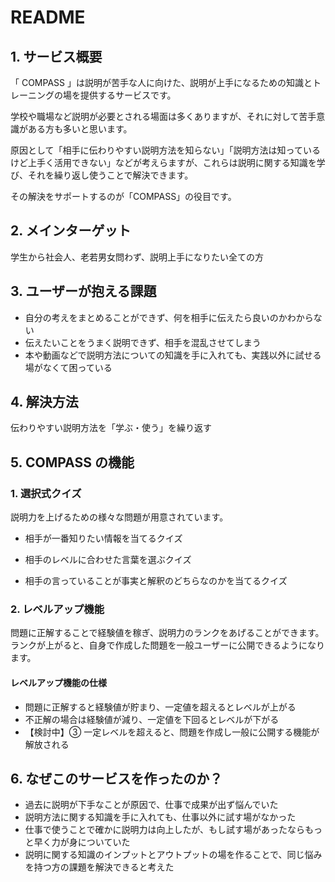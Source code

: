 # README

## 1. サービス概要

「 COMPASS 」は説明が苦手な人に向けた、説明が上手になるための知識とトレーニングの場を提供するサービスです。

学校や職場など説明が必要とされる場面は多くありますが、それに対して苦手意識がある方も多いと思います。

原因として「相手に伝わりやすい説明方法を知らない」「説明方法は知っているけど上手く活用できない」などが考えらますが、これらは説明に関する知識を学び、それを繰り返し使うことで解決できます。

その解決をサポートするのが「COMPASS」の役目です。

## 2. メインターゲット

学生から社会人、老若男女問わず、説明上手になりたい全ての方

## 3. ユーザーが抱える課題

- 自分の考えをまとめることができず、何を相手に伝えたら良いのかわからない
- 伝えたいことをうまく説明できず、相手を混乱させてしまう
- 本や動画などで説明方法についての知識を手に入れても、実践以外に試せる場がなくて困っている

## 4. 解決方法

伝わりやすい説明方法を「学ぶ・使う」を繰り返す

## 5. COMPASS の機能

### 1. 選択式クイズ

説明力を上げるための様々な問題が用意されています。

- 相手が一番知りたい情報を当てるクイズ

- 相手のレベルに合わせた言葉を選ぶクイズ

- 相手の言っていることが事実と解釈のどちらなのかを当てるクイズ

### 2. レベルアップ機能

問題に正解することで経験値を稼ぎ、説明力のランクをあげることができます。
ランクが上がると、自身で作成した問題を一般ユーザーに公開できるようになります。

#### レベルアップ機能の仕様

- 問題に正解すると経験値が貯まり、一定値を超えるとレベルが上がる
- 不正解の場合は経験値が減り、一定値を下回るとレベルが下がる
- 【検討中】③ 一定レベルを超えると、問題を作成し一般に公開する機能が解放される

## 6. なぜこのサービスを作ったのか？

- 過去に説明が下手なことが原因で、仕事で成果が出ず悩んでいた
- 説明方法に関する知識を手に入れても、仕事以外に試す場がなかった
- 仕事で使うことで確かに説明力は向上したが、もし試す場があったならもっと早く力が身についていた
- 説明に関する知識のインプットとアウトプットの場を作ることで、同じ悩みを持つ方の課題を解決できると考えた
